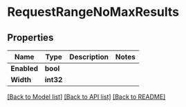 # RequestRangeNoMaxResults

## Properties

Name | Type | Description | Notes
------------ | ------------- | ------------- | -------------
**Enabled** | **bool** |  | 
**Width** | **int32** |  | 

[[Back to Model list]](../README.md#documentation-for-models) [[Back to API list]](../README.md#documentation-for-api-endpoints) [[Back to README]](../README.md)


